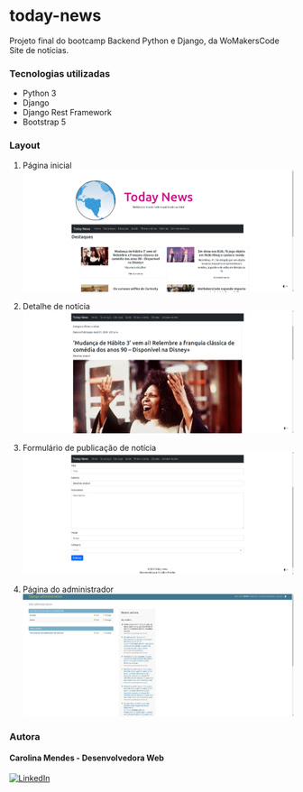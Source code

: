 # today-news
Projeto final do bootcamp Backend Python e Django, da WoMakersCode
Site de notícias.

### Tecnologias utilizadas
- Python 3
- Django
- Django Rest Framework
- Bootstrap 5

### Layout
1. Página inicial
![](./news_images/home.png)

2. Detalhe de notícia
![](./news_images/detail.png)

3. Formulário de publicação de notícia
![](./news_images/form.png)

4. Página do administrador
![](./news_images/admin.png)

### Autora
#### Carolina Mendes - Desenvolvedora Web

[![LinkedIn](https://img.shields.io/badge/LinkedIn-000?style=for-the-badge&logo=linkedin&logoColor=0E76A8)](https://www.linkedin.com/in/dev-carolina-mendes/)


